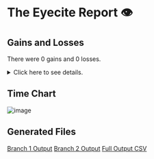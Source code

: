 # The Eyecite Report :eye:



Gains and Losses
---------
There were 0 gains and 0 losses.

<details>
<summary>Click here to see details.</summary>

|     id     |  Gain  |  Loss  |
| ---------- | ------ | ------ |


</details>



Time Chart
---------

![image](https://raw.githubusercontent.com/freelawproject/reporters-db/artifacts/181/results/chart.png)


Generated Files
---------

[Branch 1 Output](https://raw.githubusercontent.com/freelawproject/reporters-db/artifacts/181/results/original.json)
[Branch 2 Output](https://raw.githubusercontent.com/freelawproject/reporters-db/artifacts/181/results/update.json)
[Full Output CSV ](https://raw.githubusercontent.com/freelawproject/reporters-db/artifacts/181/results/output.csv)
